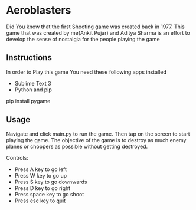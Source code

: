 # Aeroblasters

Did You know that the first Shooting game was created back in 1977. This game that was created by me(Ankit Pujar) and Aditya Sharma is an effort to develop the sense of nostalgia for the people playing the game

## Instructions

In order to Play this game You need these following apps installed
* Sublime Text 3
* Python and pip

pip install pygame

## Usage

Navigate and click main.py to run the game. Then tap on the screen to start playing the game. The objective of the game is to destroy as much enemy planes or choppers as possible without getting destroyed. 

Controls:
* Press A key to go left
* Press W key to go up
* Press S key to go downwards
* Press D key to go right
* Press space key to go shoot
* Press esc key to quit
